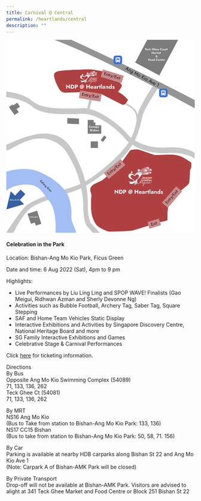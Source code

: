 ```yaml
---
title: Carnival @ Central
permalink: /heartlands/central
description: ""
---
```

![](/images/Bishan-AMK.jpg)
#### Celebration in the Park

Location: Bishan-Ang Mo Kio Park, Ficus Green

Date and time: 6 Aug 2022 (Sat), 4pm to 9 pm

Highlights:
* Live Performances by Liu Ling Ling and SPOP WAVE! Finalists (Gao Meigui, Ridhwan Azman and Sherly Devonne Ng)
* Activities such as Bubble Football, Archery Tag, Saber Tag, Square Stepping
* SAF and Home Team Vehicles Static Display
* Interactive Exhibitions and Activities by Singapore Discovery Centre, National Heritage Board and more
* SG Family Interactive Exhibitions and Games
* Celebrative Stage & Carnival Performances

Click <a href="ticketing/heartlands" target="_blank">here</a> for ticketing information.

Directions<br>
By Bus<br>
Opposite Ang Mo Kio Swimming Complex (54089)<br>
71, 133, 136, 262<br>
Teck Ghee Ct (54081)<br>
71, 133, 136, 262

By MRT<br>
NS16 Ang Mo Kio<br> 
(Bus to Take from station to Bishan-Ang Mo Kio Park: 133, 136)	
NS17 CC15 Bishan<br>
(Bus to take from station to Bishan-Ang Mo Kio Park: 50, 58, 71. 156)

By Car<br>
Parking is available at nearby HDB carparks along Bishan St 22 and Ang Mo Kio Ave 1<br>
(Note: Carpark A of Bishan-AMK Park will be closed)

By Private Transport<br>
Drop-off will not be available at Bishan-AMK Park. Visitors are advised to alight at 341 Teck Ghee Market and Food Centre or Block 251 Bishan St 22